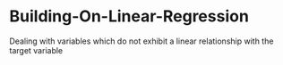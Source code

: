 # Building-On-Linear-Regression
Dealing with variables which do not exhibit a linear relationship with the target variable
